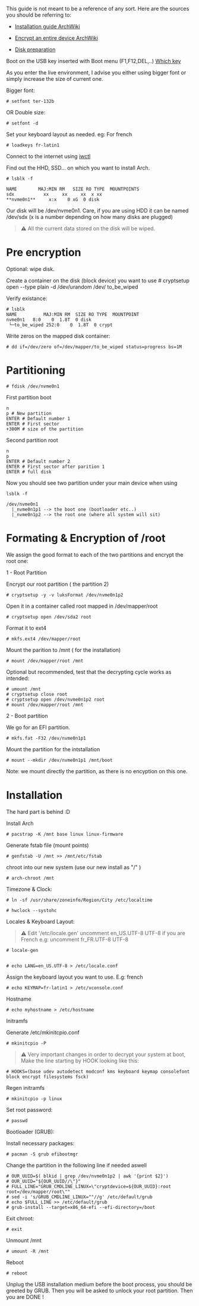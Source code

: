 This guide is not meant to be a reference of any sort. Here are the sources you should be referring to:

* [Installation guide ArchWiki](https://wiki.archlinux.org/title/installation_guide)

* [Encrypt an entire device ArchWiki](https://wiki.archlinux.org/title/Dm-crypt/Encrypting_an_entire_system)

* [Disk preparation](https://wiki.archlinux.org/title/Dm-crypt/Drive_preparation#Secure_erasure_of_the_hard_disk_drive)

Boot on the USB key inserted with Boot menu (F1,F12,DEL,..) [Which key](https://www.pc83.fr/tools/liste-bios-key-boot-menu-key.html)

As you enter the live environment, I advise you either using bigger font or simply increase the size of current one.

Bigger font:

    # setfont ter-132b

OR Double size:

    # setfont -d 

Set your keyboard layout as needed. eg: For french 

    # loadkeys fr-latin1 

Connect to the internet using [iwctl](https://wiki.archlinux.org/title/Iwd#iwctl)

Find out the HHD, SSD... on which you want to install Arch.

    # lsblk -f

    NAME        MAJ:MIN RM   SIZE RO TYPE  MOUNTPOINTS
    sdx           xx     xx     xx  x xx  
    **nvme0n1**     x:x    0 xG  0 disk  

Our disk will be /dev/nvme0n1. Care, if you are using HDD it can be named /dev/sdx (x is a number depending on how many disks are plugged)

> :warning: All the current data stored on the disk will be wiped.

# Pre encryption

Optional: wipe disk.

Create a container on the disk (block device) you want to use
    # cryptsetup open --type plain -d /dev/urandom /dev/<block-device> to_be_wiped

Verify existance:

    # lsblk
    NAME          MAJ:MIN RM  SIZE RO TYPE  MOUNTPOINT
    nvme0n1   8:0    0  1.8T  0 disk
     └─to_be_wiped 252:0    0  1.8T  0 crypt

Write zeros on the mapped disk container:

    # dd if=/dev/zero of=/dev/mapper/to_be_wiped status=progress bs=1M

# Partitioning

    # fdisk /dev/nvme0n1

First partition boot

    n 
    p # New partition
    ENTER # Default number 1
    ENTER # First sector
    +300M # size of the partition

Second partition root

    n
    p
    ENTER # Default number 2
    ENTER # First sector after parition 1
    ENTER # full disk

Now you should see two partition under your main device when using 

    lsblk -f 

    /dev/nvme0n1
      |_nvme0n1p1 --> the boot one (bootloader etc..)
      |_nvme0n1p2 --> the root one (where all system will sit)

# Formating & Encryption of /root

We assign the good format to each of the two partitions and encrypt the root one:

1 - Root Partition

Encrypt our root partition ( the partition 2)

    # cryptsetup -y -v luksFormat /dev/nvme0n1p2

Open it in a container called root mapped in /dev/mapper/root

    # cryptsetup open /dev/sda2 root

Format it to ext4

    # mkfs.ext4 /dev/mapper/root

Mount the parition to /mnt ( for the installation)

    # mount /dev/mapper/root /mnt

Optional but recommended, test that the decrypting cycle works as intended:

    # umount /mnt
    # cryptsetup close root
    # cryptsetup open /dev/nvme0n1p2 root
    # mount /dev/mapper/root /mnt

2 - Boot partition

We go for an EFI partition.

    # mkfs.fat -F32 /dev/nvme0n1p1

Mount the partition for the intstallation

    # mount --mkdir /dev/nvme0n1p1 /mnt/boot

Note: we mount directly the partition, as there is no encyption on this one.

# Installation

The hard part is behind :D

Install Arch

    # pacstrap -K /mnt base linux linux-firmware

Generate fstab file (mount points)

    # genfstab -U /mnt >> /mnt/etc/fstab

chroot into our new system (use our new install as "/" )

    # arch-chroot /mnt

Timezone & Clock:

    # ln -sf /usr/share/zoneinfo/Region/City /etc/localtime

    # hwclock --systohc

Locales & Keyboard Layout:

> :warning: Edit '/etc/locale.gen' uncomment en_US.UTF-8 UTF-8 if you are French e.g: uncomment fr_FR.UTF-8 UTF-8

    # locale-gen


    # echo LANG=en_US.UTF-8 > /etc/locale.conf 

Assign the keyboard layout you want to use. E.g: french

    # echo KEYMAP=fr-latin1 > /etc/vconsole.conf 

Hostname

    # echo myhostname > /etc/hostname

Initramfs

Generate /etc/mkinitcpio.conf

    # mkinitcpio -P

> :warning: Very important changes in order to decrypt your system at boot, Make the line starting by HOOK looking like this:

    # HOOKS=(base udev autodetect modconf kms keyboard keymap consolefont block encrypt filesystems fsck)

Regen initramfs

    # mkinitcpio -p linux

Set root password:

    # passwd 

Bootloader (GRUB):

Install necessary packages:

    # pacman -S grub efibootmgr
Change the partition in the following line if needed aswell

    # OUR_UUID=$( blkid | grep /dev/nvme0n1p2 | awk '{print $2}')
    # OUR_UUID="${OUR_UUID//\"}"
    # FULL_LINE="GRUB_CMDLINE_LINUX=\"cryptdevice=${OUR_UUID}:root root=/dev/mapper/root\""
    # sed -i 's/GRUB_CMDLINE_LINUX=""//g' /etc/default/grub
    # echo $FULL_LINE >> /etc/default/grub
    # grub-install --target=x86_64-efi --efi-directory=/boot

Exit chroot:

    # exit

Unmount /mnt

    # umount -R /mnt

Reboot

    # reboot

Unplug the USB installation medium before the boot process, you should be greeted by GRUB. Then you will be asked to unlock your root partition. Then you are DONE !
 
